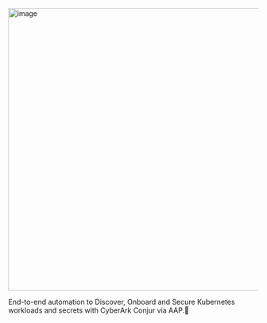 <img width="568" alt="image" src="https://github.com/user-attachments/assets/93af2260-0c9d-488f-866e-9e2dd2929208" />

End-to-end automation to Discover, Onboard and Secure Kubernetes workloads and secrets with CyberArk Conjur via AAP.

